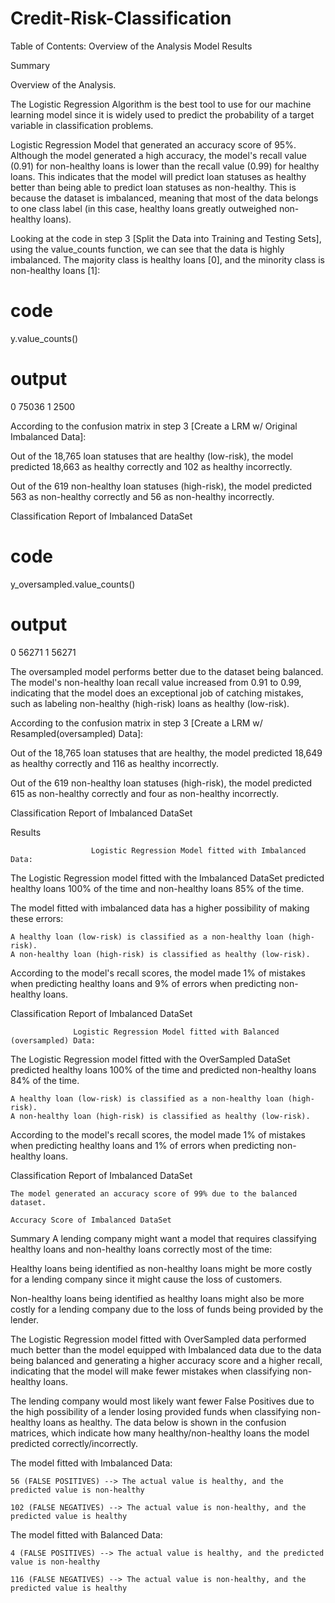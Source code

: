 # Credit-Risk-Classification


Table of Contents:
Overview of the Analysis
Model Results

Summary


Overview of the Analysis.

The Logistic Regression Algorithm is the best tool to use for our machine learning model since it is widely used to predict the probability of a target variable in classification problems.

Logistic Regression Model that generated an accuracy score of 95%. Although the model generated a high accuracy, the model's recall value (0.91) for non-healthy loans is lower than the recall value (0.99) for healthy loans. This indicates that the model will predict loan statuses as healthy better than being able to predict loan statuses as non-healthy. This is because the dataset is imbalanced, meaning that most of the data belongs to one class label (in this case, healthy loans greatly outweighed non-healthy loans).

Looking at the code in step 3 [Split the Data into Training and Testing Sets], using the value_counts function, we can see that the data is highly imbalanced. The majority class is healthy loans [0], and the minority class is non-healthy loans [1]:

# code
y.value_counts()

# output
0    75036
1     2500


According to the confusion matrix in step 3 [Create a LRM w/ Original Imbalanced Data]:

Out of the 18,765 loan statuses that are healthy (low-risk), the model predicted 18,663 as healthy correctly and 102 as healthy incorrectly.

Out of the 619 non-healthy loan statuses (high-risk), the model predicted 563 as non-healthy correctly and 56 as non-healthy incorrectly.

Classification Report of Imbalanced DataSet

# code
y_oversampled.value_counts()

# output
0    56271
1    56271


The oversampled model performs better due to the dataset being balanced. The model's non-healthy loan recall value increased from 0.91 to 0.99, indicating that the model does an exceptional job of catching mistakes, such as labeling non-healthy (high-risk) loans as healthy (low-risk).

According to the confusion matrix in step 3 [Create a LRM w/ Resampled(oversampled) Data]:

Out of the 18,765 loan statuses that are healthy, the model predicted 18,649 as healthy correctly and 116 as healthy incorrectly.

Out of the 619 non-healthy loan statuses (high-risk), the model predicted 615 as non-healthy correctly and four as non-healthy incorrectly.

Classification Report of Imbalanced DataSet


Results

                      Logistic Regression Model fitted with Imbalanced Data:

The Logistic Regression model fitted with the Imbalanced DataSet predicted healthy loans 100% of the time and non-healthy loans 85% of the time.


The model fitted with imbalanced data has a higher possibility of making these errors:

    A healthy loan (low-risk) is classified as a non-healthy loan (high-risk).
    A non-healthy loan (high-risk) is classified as healthy (low-risk).

According to the model's recall scores, the model made 1% of mistakes when predicting healthy loans and 9% of errors when predicting non-healthy loans.

Classification Report of Imbalanced DataSet




                  Logistic Regression Model fitted with Balanced (oversampled) Data:

The Logistic Regression model fitted with the OverSampled DataSet predicted healthy loans 100% of the time and predicted non-healthy loans 84% of the time.



    A healthy loan (low-risk) is classified as a non-healthy loan (high-risk).
    A non-healthy loan (high-risk) is classified as healthy (low-risk).

According to the model's recall scores, the model made 1% of mistakes when predicting healthy loans and 1% of errors when predicting non-healthy loans.

Classification Report of Imbalanced DataSet

    The model generated an accuracy score of 99% due to the balanced dataset.

    Accuracy Score of Imbalanced DataSet


Summary
A lending company might want a model that requires classifying healthy loans and non-healthy loans correctly most of the time:

Healthy loans being identified as non-healthy loans might be more costly for a lending company since it might cause the loss of customers.

Non-healthy loans being identified as healthy loans might also be more costly for a lending company due to the loss of funds being provided by the lender.

The Logistic Regression model fitted with OverSampled data performed much better than the model equipped with Imbalanced data due to the data being balanced and generating a higher accuracy score and a higher recall, indicating that the model will make fewer mistakes when classifying non-healthy loans.


The lending company would most likely want fewer False Positives due to the high possibility of a lender losing provided funds when classifying non-healthy loans as healthy. The data below is shown in the confusion matrices, which indicate how many healthy/non-healthy loans the model predicted correctly/incorrectly.

The model fitted with Imbalanced Data:

    56 (FALSE POSITIVES) --> The actual value is healthy, and the predicted value is non-healthy

    102 (FALSE NEGATIVES) --> The actual value is non-healthy, and the predicted value is healthy


The model fitted with Balanced Data:

    4 (FALSE POSITIVES) --> The actual value is healthy, and the predicted value is non-healthy

    116 (FALSE NEGATIVES) --> The actual value is non-healthy, and the predicted value is healthy



